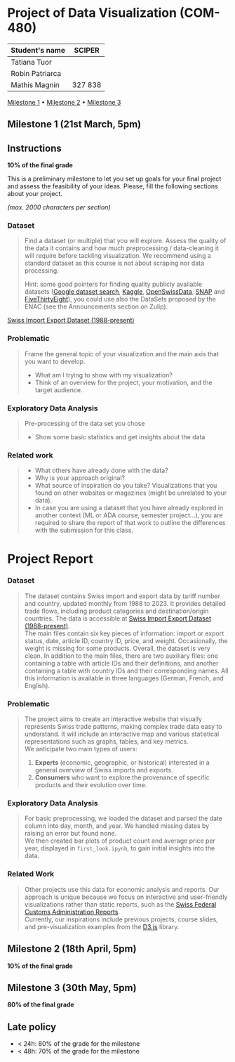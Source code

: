 # Project of Data Visualization (COM-480)

| Student's name | SCIPER |
| -------------- | ------ |
| Tatiana Tuor | |
| Robin Patriarca | |
| Mathis Magnin | 327 838 |

[Milestone 1](#milestone-1) • [Milestone 2](#milestone-2) • [Milestone 3](#milestone-3)

## Milestone 1 (21st March, 5pm)

## Instructions

**10% of the final grade**

This is a preliminary milestone to let you set up goals for your final project and assess the feasibility of your ideas.
Please, fill the following sections about your project.

*(max. 2000 characters per section)*

### Dataset

> Find a dataset (or multiple) that you will explore. Assess the quality of the data it contains and how much preprocessing / data-cleaning it will require before tackling visualization. We recommend using a standard dataset as this course is not about scraping nor data processing.
>
> Hint: some good pointers for finding quality publicly available datasets ([Google dataset search](https://datasetsearch.research.google.com/), [Kaggle](https://www.kaggle.com/datasets), [OpenSwissData](https://opendata.swiss/en/), [SNAP](https://snap.stanford.edu/data/) and [FiveThirtyEight](https://data.fivethirtyeight.com/)), you could use also the DataSets proposed by the ENAC (see the Announcements section on Zulip).


[Swiss Import Export Dataset (1988-present)](https://opendata.swiss/en/dataset/schweizerische-exporte-und-importe-nach-tarifnummer-und-land-monatliche-daten-ab-1988)


### Problematic

> Frame the general topic of your visualization and the main axis that you want to develop.
> - What am I trying to show with my visualization?
> - Think of an overview for the project, your motivation, and the target audience.

### Exploratory Data Analysis

> Pre-processing of the data set you chose
> - Show some basic statistics and get insights about the data

### Related work


> - What others have already done with the data?
> - Why is your approach original?
> - What source of inspiration do you take? Visualizations that you found on other websites or magazines (might be unrelated to your data).
> - In case you are using a dataset that you have already explored in another context (ML or ADA course, semester project...), you are required to share the report of that work to outline the differences with the submission for this class.

# Project Report

### Dataset

> The dataset contains Swiss import and export data by tariff number and country, updated monthly from 1988 to 2023. It provides detailed trade flows, including product categories and destination/origin countries. The data is accessible at [Swiss Import Export Dataset (1988-present)](https://opendata.swiss/en/dataset/schweizerische-exporte-und-importe-nach-tarifnummer-und-land-monatliche-daten-ab-1988).  
> The main files contain six key pieces of information: import or export status, date, article ID, country ID, price, and weight. Occasionally, the weight is missing for some products. Overall, the dataset is very clean. In addition to the main files, there are two auxiliary files: one containing a table with article IDs and their definitions, and another containing a table with country IDs and their corresponding names. All this information is available in three languages (German, French, and English).  

### Problematic

> The project aims to create an interactive website that visually represents Swiss trade patterns, making complex trade data easy to understand. It will include an interactive map and various statistical representations such as graphs, tables, and key metrics.  
> We anticipate two main types of users:  
> 1. **Experts** (economic, geographic, or historical) interested in a general overview of Swiss imports and exports.  
> 2. **Consumers** who want to explore the provenance of specific products and their evolution over time.  

### Exploratory Data Analysis

> For basic preprocessing, we loaded the dataset and parsed the date column into day, month, and year. We handled missing dates by raising an error but found none.  
> We then created bar plots of product count and average price per year, displayed in `first_look.ipynb`, to gain initial insights into the data.  

### Related Work

> Other projects use this data for economic analysis and reports. Our approach is unique because we focus on interactive and user-friendly visualizations rather than static reports, such as the [Swiss Federal Customs Administration Reports](https://www.bazg.admin.ch/bazg/en/home/topics/swiss-foreign-trade-statistics/daten/gesamtexporte-und-importe.html).  
> Currently, our inspirations include previous projects, course slides, and pre-visualization examples from the [D3.js](https://d3js.org/) library.  


## Milestone 2 (18th April, 5pm)

**10% of the final grade**


## Milestone 3 (30th May, 5pm)

**80% of the final grade**


## Late policy

- < 24h: 80% of the grade for the milestone
- < 48h: 70% of the grade for the milestone

